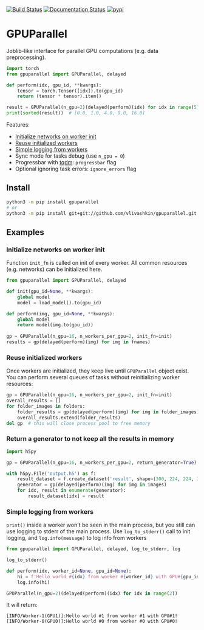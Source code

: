[![Build Status](https://travis-ci.com/vlivashkin/GPUParallel.svg?branch=main)](https://travis-ci.com/vlivashkin/gpuparallel)
[![Documentation Status](https://readthedocs.org/projects/gpuparallel/badge/?version=latest)](https://gpuparallel.readthedocs.io/en/latest/?badge=latest)
[![pypi](https://pypip.in/v/gpuparallel/badge.svg)](https://pypi.python.org/pypi/gpuparallel/)
# GPUParallel
Joblib-like interface for parallel GPU computations (e.g. data preprocessing).

```python
import torch
from gpuparallel import GPUParallel, delayed

def perform(idx, gpu_id, **kwargs):
    tensor = torch.Tensor([idx]).to(gpu_id)
    return (tensor * tensor).item()

result = GPUParallel(n_gpu=2)(delayed(perform)(idx) for idx in range(5))
print(sorted(result))  # [0.0, 1.0, 4.0, 9.0, 16.0]
```

Features:
* [Initialize networks on worker init](#initialize-networks-on-worker-init)
* [Reuse initialized workers](#reuse-initialized-workers)
* [Simple logging from workers](#simple-logging-from-workers)
* Sync mode for tasks debug (use `n_gpu = 0`)
* Progressbar with [tqdm](https://github.com/tqdm/tqdm): `progressbar` flag
* Optional ignoring task errors: `ignore_errors` flag

## Install
```bash
python3 -m pip install gpuparallel
# or
python3 -m pip install git+git://github.com/vlivashkin/gpuparallel.git
```

## Examples
### Initialize networks on worker init
Function `init_fn` is called on init of every worker. All common resources (e.g. networks) can be initialized here.

```python
from gpuparallel import GPUParallel, delayed

def init(gpu_id=None, **kwargs):
    global model
    model = load_model().to(gpu_id)

def perform(img, gpu_id=None, **kwargs):
    global model
    return model(img.to(gpu_id))
    
gp = GPUParallel(n_gpu=16, n_workers_per_gpu=2, init_fn=init)
results = gp(delayed(perform)(img) for img in fnames)
```

### Reuse initialized workers
Once workers are initialized, they keep live until `GPUParallel` object exist.
You can perform several queues of tasks without reinitializing worker resources:

```python
gp = GPUParallel(n_gpu=16, n_workers_per_gpu=2, init_fn=init)
overall_results = []
for folder_images in folders:
    folder_results = gp(delayed(perform)(img) for img in folder_images)
    overall_results.extend(folder_results)
del gp  # this will close process pool to free memory
```

### Return a generator to not keep all the results in memory

```python
import h5py

gp = GPUParallel(n_gpu=16, n_workers_per_gpu=2, return_generator=True)

with h5py.File('output.h5') as f:
    result_dataset = f.create_dataset('result', shape=(300, 224, 224, 3))
    generator = gp(delayed(perform)(img) for img in images)
    for idx, result in enumerate(generator):
        result_dataset[idx] = result
```

### Simple logging from workers
`print()` inside a worker won't be seen in the main process, but you still can use logging to stderr of the main process.
Use `log_to_stderr()` call to init logging, and `log.info(message)` to log info from workers
```python
from gpuparallel import GPUParallel, delayed, log_to_stderr, log

log_to_stderr()

def perform(idx, worker_id=None, gpu_id=None):
    hi = f'Hello world #{idx} from worker #{worker_id} with GPU#{gpu_id}!'
    log.info(hi)

GPUParallel(n_gpu=2)(delayed(perform)(idx) for idx in range(2))
```
It will return:
```
[INFO/Worker-1(GPU1)]:Hello world #1 from worker #1 with GPU#1!
[INFO/Worker-0(GPU0)]:Hello world #0 from worker #0 with GPU#0!
```
